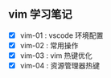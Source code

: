 ## vim 学习笔记

- [x] vim-01 : vscode 环境配置
- [x] vim-02 : 常用操作
- [x] vim-03 : vim 热键优化
- [x] vim-04 : 资源管理器热键
